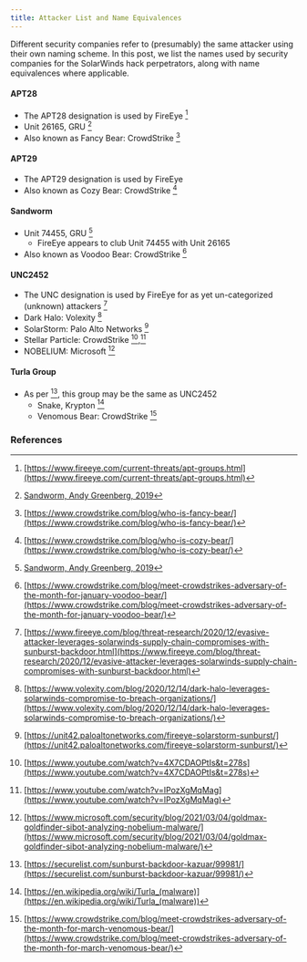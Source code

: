 ```yaml
---
title: Attacker List and Name Equivalences
---
```

Different security companies refer to (presumably) the same attacker using their own naming scheme. In this post, we list the names used by security companies for the SolarWinds hack perpetrators, along with name equivalences where applicable.

#### APT28
* The APT28 designation is used by FireEye [^feye-apt]
* Unit 26165, GRU [^sandworm]
* Also known as Fancy Bear: CrowdStrike [^cs20190212]

#### APT29
* The APT29 designation is used by FireEye 
* Also known as Cozy Bear: CrowdStrike [^cs20160919]

#### Sandworm
* Unit 74455, GRU [^sandworm]
  * FireEye appears to club Unit 74455 with Unit 26165 
* Also known as Voodoo Bear: CrowdStrike [^cs20180129]

#### UNC2452
* The UNC designation is used by FireEye for as yet un-categorized (unknown) attackers [^feye20201213]
* Dark Halo: Volexity [^volexity20201214]
* SolarStorm: Palo Alto Networks [^pan20201214]
* Stellar Particle: CrowdStrike [^sans20210204],[^senate20210223]
* NOBELIUM: Microsoft [^msft2020304]

#### Turla Group 
* As per [^kaspersky20210111], this group may be the same as UNC2452
  * Snake, Krypton [^wiki1]
  * Venomous Bear: CrowdStrike [^cs20180312]


### References 
[^feye-apt]: [https://www.fireeye.com/current-threats/apt-groups.html](https://www.fireeye.com/current-threats/apt-groups.html)
[^feye20201213]: [https://www.fireeye.com/blog/threat-research/2020/12/evasive-attacker-leverages-solarwinds-supply-chain-compromises-with-sunburst-backdoor.html](https://www.fireeye.com/blog/threat-research/2020/12/evasive-attacker-leverages-solarwinds-supply-chain-compromises-with-sunburst-backdoor.html)
[^sandworm]: [Sandworm, Andy Greenberg, 2019](https://www.penguinrandomhouse.com/books/597684/sandworm-by-andy-greenberg/)
[^cs20190212]: [https://www.crowdstrike.com/blog/who-is-fancy-bear/](https://www.crowdstrike.com/blog/who-is-fancy-bear/)
[^cs20160919]: [https://www.crowdstrike.com/blog/who-is-cozy-bear/](https://www.crowdstrike.com/blog/who-is-cozy-bear/)
[^cs20180129]: [https://www.crowdstrike.com/blog/meet-crowdstrikes-adversary-of-the-month-for-january-voodoo-bear/](https://www.crowdstrike.com/blog/meet-crowdstrikes-adversary-of-the-month-for-january-voodoo-bear/)
[^cs20180312]: [https://www.crowdstrike.com/blog/meet-crowdstrikes-adversary-of-the-month-for-march-venomous-bear/](https://www.crowdstrike.com/blog/meet-crowdstrikes-adversary-of-the-month-for-march-venomous-bear/)
[^volexity20201214]: [https://www.volexity.com/blog/2020/12/14/dark-halo-leverages-solarwinds-compromise-to-breach-organizations/](https://www.volexity.com/blog/2020/12/14/dark-halo-leverages-solarwinds-compromise-to-breach-organizations/)
[^kaspersky20210111]: [https://securelist.com/sunburst-backdoor-kazuar/99981/](https://securelist.com/sunburst-backdoor-kazuar/99981/)
[^wiki1]: [https://en.wikipedia.org/wiki/Turla_(malware)](https://en.wikipedia.org/wiki/Turla_(malware))
[^sans20210204]: [https://www.youtube.com/watch?v=4X7CDAOPtIs&t=278s](https://www.youtube.com/watch?v=4X7CDAOPtIs&t=278s)
[^senate20210223]: [https://www.youtube.com/watch?v=IPozXgMqMag](https://www.youtube.com/watch?v=IPozXgMqMag)
[^pan20201214]: [https://unit42.paloaltonetworks.com/fireeye-solarstorm-sunburst/](https://unit42.paloaltonetworks.com/fireeye-solarstorm-sunburst/)
[^msft2020304]: [https://www.microsoft.com/security/blog/2021/03/04/goldmax-goldfinder-sibot-analyzing-nobelium-malware/](https://www.microsoft.com/security/blog/2021/03/04/goldmax-goldfinder-sibot-analyzing-nobelium-malware/)
